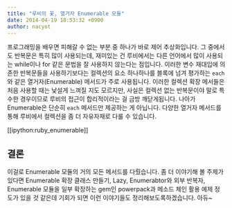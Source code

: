 ```yaml
---
title: "루비의 꽃, 열거자 Enumerable 모듈"
date: 2014-04-19 18:53:32 +0900
author: nacyot
---
```


프로그래밍을 배우면 피해갈 수 없는 부분 중 하나가 바로 제어 추상화입니다. 그 중에서도 반복문은 특히 많이 사용되는데, 재미있는 건 루비에서는 다른 언어에서 많이 사용되는 while이나 for 같은 문법을 잘 사용하지 않는다는 점입니다. 이러한 변수 재대입에 의존한 반복문들을 사용하기보다는 컬렉션의 요소 하나하나를 블록에 넘겨 평가하는 `each`와 같은 열거자(Enumerable) 메서드가 주로 사용됩니다. 이러한 컬렉션 확장 메서들은 처음 사용할 때는 낯설게 느껴질 지도 모르지만, 사실은 컬렉션 없는 반복문이야 말로 특수한 경우이므로 루비의 접근이 합리적이라는 걸 금방 깨닫게됩니다. 나아가 Enumerable은 단순히 `each` 메서드만 제공하는 게 아닙니다. 다양한 열거자 메서드를 통해 루비에서 컬렉션을 좀 더 자유자재로 다룰 수 있습니다.

<!--more-->

[[ipython:ruby_enumerable]]

## 결론

이걸로 Enumerable 모듈의 거의 모든 메서드를 다뤘습니다. 좀 더 이야기해 볼 주제가 있다면 Enumerable 확장 클래스 만들기, Lazy, Enumerabtor와 외부 반복자, Enumerable 모듈을 일부 확장하는 gem인 powerpack과 메소드 체인 활용 예제 정도가 있을 것 같은데 기회가 되면 이런 이야기들도 정리해보도록하겠습니다. 아듀~